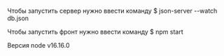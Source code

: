 Чтобы запустить сервер нужно ввести команду 
$ json-server --watch db.json

Чтобы запустить фронт нужно ввести команду 
$ npm start 

Версия node v16.16.0